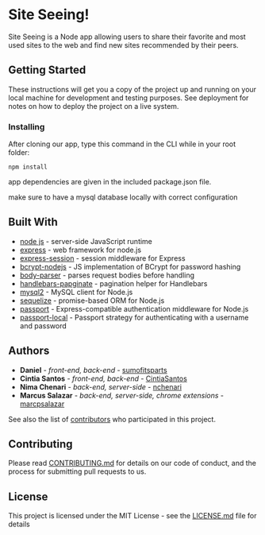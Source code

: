 # Site Seeing!

Site Seeing is a Node app allowing users to share their favorite and most used sites to the web and find new sites recommended by their peers. 

## Getting Started

These instructions will get you a copy of the project up and running on your local machine for development and testing purposes. See deployment for notes on how to deploy the project on a live system.

### Installing

After cloning our app, type this command in the CLI while in your root folder:
  
  ````
  npm install
  ````
  
  app dependencies are given in the included package.json file.
  
  make sure to have a mysql database locally with correct configuration

## Built With
* [node js](https://nodejs.org/en/) - server-side JavaScript runtime
* [express](https://expressjs.com/) - web framework for node.js
* [express-session](https://www.npmjs.com/package/express-session) - session middleware for Express
* [bcrypt-nodejs](https://www.npmjs.com/package/bcrypt-nodejs) - JS implementation of BCrypt for password hashing
* [body-parser](https://www.npmjs.com/package/body-parser) - parses request bodies before handling
* [handlebars-papginate](https://www.npmjs.com/package/handlebars-paginate) - pagination helper for Handlebars
* [mysql2](https://www.npmjs.com/package/mysql2) - MySQL client for Node.js 
* [sequelize](http://docs.sequelizejs.com/) - promise-based ORM for Node.js
* [passport](https://www.npmjs.com/package/passport) - Express-compatible authentication middleware for Node.js
* [passport-local](https://www.npmjs.com/package/passport-local) - Passport strategy for authenticating with a username and password



## Authors

* **Daniel** - *front-end, back-end* - [sumofitsparts](https://github.com/sumofitsparts)
* **Cintia Santos** - *front-end, back-end* - [CintiaSantos](https://github.com/CintiaSantos)
* **Nima Chenari** - *back-end, server-side* - [nchenari](https://github.com/nchenari)
* **Marcus Salazar** - *back-end, server-side, chrome extensions* - [marcpsalazar](https://github.com/marcpsalazar)

See also the list of [contributors](https://github.com/site-seeing/contributors) who participated in this project.

## Contributing

Please read [CONTRIBUTING.md](https://gist.github.com/PurpleBooth/b24679402957c63ec426) for details on our code of conduct, and the process for submitting pull requests to us.

## License

This project is licensed under the MIT License - see the [LICENSE.md](LICENSE.md) file for details
